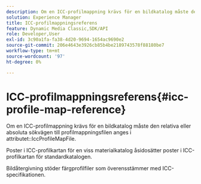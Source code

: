 ```yaml
---
description: Om en ICC-profilmappning krävs för en bildkatalog måste den relativa eller absoluta sökvägen till profilmappningsfilen anges i attributet IccProfileMapFile.
solution: Experience Manager
title: ICC-profilmappningsreferens
feature: Dynamic Media Classic,SDK/API
role: Developer,User
exl-id: 3c90a1fa-fa38-4d20-9694-1654ac9690e2
source-git-commit: 206e4643e3926cb85b4be2189743578f88180be7
workflow-type: tm+mt
source-wordcount: '97'
ht-degree: 0%

---
```


# ICC-profilmappningsreferens{#icc-profile-map-reference}

Om en ICC-profilmappning krävs för en bildkatalog måste den relativa eller absoluta sökvägen till profilmappningsfilen anges i attributet::IccProfileMapFile.

Poster i ICC-profilkartan för en viss materialkatalog åsidosätter poster i ICC-profilkartan för standardkatalogen.

Bildåtergivning stöder färgprofilfiler som överensstämmer med ICC-specifikationen.
